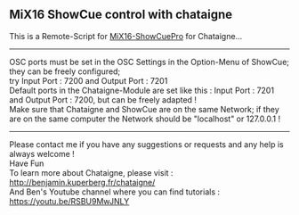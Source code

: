 ## MiX16 ShowCue control with chataigne
This is a Remote-Script for [MiX16-ShowCuePro](https://mix16showcue.com/) for Chataigne...    

---
OSC ports must be set in the OSC Settings in the Option-Menu of ShowCue; they can be freely configured;   
try Input Port : 7200 and Output Port : 7201    
Default ports in the Chataigne-Module are set like this : Input Port : 7201 and Output Port : 7200, but can be freely adapted !    
Make sure that Chataigne and ShowCue are on the same Network; if they are on the same computer the Network should be "localhost" or 127.0.0.1 !

---
Please contact me if you have any suggestions or requests and any help is always welcome !    
Have Fun   
To learn more about Chataigne, please visit : http://benjamin.kuperberg.fr/chataigne/    
And Ben's Youtube channel where you can find tutorials : https://youtu.be/RSBU9MwJNLY    
